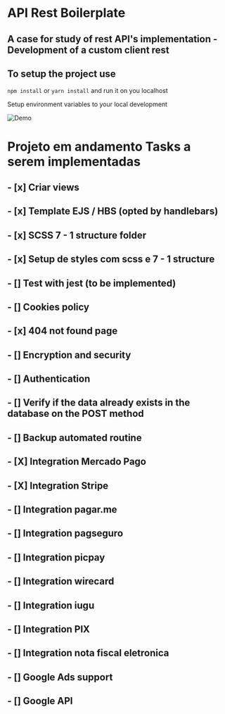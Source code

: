 # API Rest Boilerplate

## A case for study of rest API's implementation - Development of a custom client rest

## To setup the project use 

`npm install` or `yarn install` and run it on you localhost

Setup environment variables to your local development

<img src="/views/assets/img/demo/admin_rest_client.png" alt="Demo"/>

# Projeto em andamento Tasks a serem implementadas

## - [x] Criar views
## - [x] Template EJS / HBS (opted by handlebars)
## - [x] SCSS 7 - 1 structure folder
## - [x] Setup de styles com scss e 7 - 1 structure
## - [] Test with jest (to be implemented)
## - [] Cookies policy 
## - [x] 404 not found page
## - [] Encryption and security
## - [] Authentication
## - [] Verify if the data already exists in the database on the POST method
## - [] Backup automated routine
## - [X] Integration Mercado Pago
## - [X] Integration Stripe
## - [] Integration pagar.me
## - [] Integration pagseguro
## - [] Integration picpay
## - [] Integration wirecard
## - [] Integration iugu
## - [] Integration PIX
## - [] Integration nota fiscal eletronica
## - [] Google Ads support
## - [] Google API
